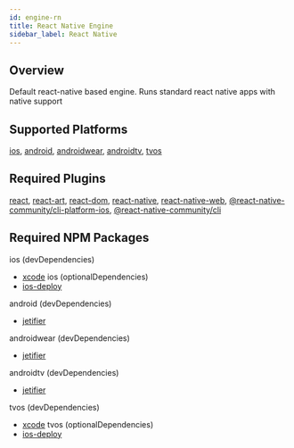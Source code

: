 ```yaml
---
id: engine-rn
title: React Native Engine
sidebar_label: React Native
---
```


<!--AUTO_GENERATED_START-->


## Overview

Default react-native based engine. Runs standard react native apps with native support

## Supported Platforms

[ios](platform-ios.md), [android](platform-android.md), [androidwear](platform-androidwear.md), [androidtv](platform-androidtv.md), [tvos](platform-tvos.md)

## Required Plugins

[react](plugins#react), [react-art](plugins#react-art), [react-dom](plugins#react-dom), [react-native](plugins#react-native), [react-native-web](plugins#react-native-web), [@react-native-community/cli-platform-ios](plugins#react-native-communitycli-platform-ios), [@react-native-community/cli](plugins#react-native-communitycli)

## Required NPM Packages

ios (devDependencies)
  - [xcode](https://www.npmjs.com/package/xcode)
ios (optionalDependencies)
  - [ios-deploy](https://www.npmjs.com/package/ios-deploy)


android (devDependencies)
  - [jetifier](https://www.npmjs.com/package/jetifier)


androidwear (devDependencies)
  - [jetifier](https://www.npmjs.com/package/jetifier)


androidtv (devDependencies)
  - [jetifier](https://www.npmjs.com/package/jetifier)


tvos (devDependencies)
  - [xcode](https://www.npmjs.com/package/xcode)
tvos (optionalDependencies)
  - [ios-deploy](https://www.npmjs.com/package/ios-deploy)





<!--AUTO_GENERATED_END-->
